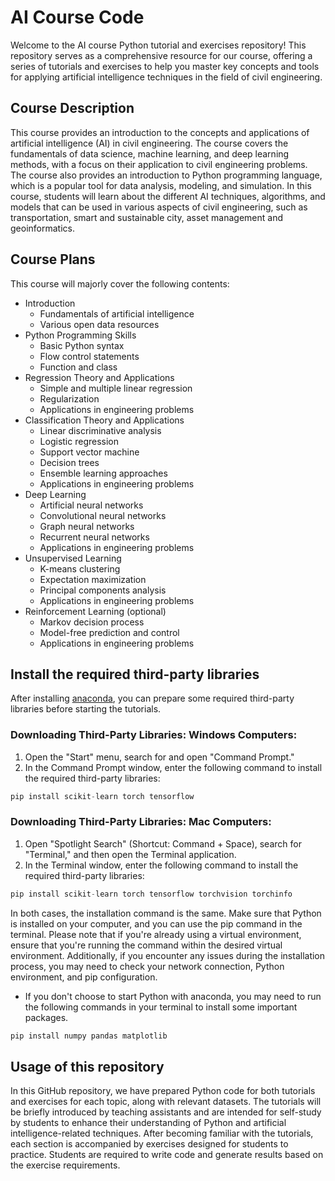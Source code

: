 # AI Course Code

Welcome to the AI course Python tutorial and exercises repository! This repository serves as a comprehensive resource for our course, offering a series of tutorials and exercises to help you master key concepts and tools for applying artificial intelligence techniques in the field of civil engineering. 

## Course Description

This course provides an introduction to the concepts and applications of artificial intelligence (AI) in civil engineering. The course covers the fundamentals of data science, machine learning, and deep learning methods, with a focus on their application to civil engineering problems. The course also provides an introduction to Python programming language, which is a popular tool for data analysis, modeling, and simulation. In
this course, students will learn about the different AI techniques, algorithms, and models that can be used in various aspects of civil engineering, such as transportation, smart and sustainable city, asset management and geoinformatics.

## Course Plans

This course will majorly cover the following contents:

- Introduction
  * Fundamentals of artificial intelligence
  * Various open data resources
- Python Programming Skills
  * Basic Python syntax
  * Flow control statements
  * Function and class
- Regression Theory and Applications
  * Simple and multiple linear regression
  * Regularization
  * Applications in engineering problems
- Classification Theory and Applications
  * Linear discriminative analysis
  * Logistic regression
  * Support vector machine
  * Decision trees
  * Ensemble learning approaches
  * Applications in engineering problems
- Deep Learning
  * Artificial neural networks
  * Convolutional neural networks
  * Graph neural networks
  * Recurrent neural networks
  * Applications in engineering problems
- Unsupervised Learning
  * K-means clustering
  * Expectation maximization
  * Principal components analysis
  * Applications in engineering problems
- Reinforcement Learning (optional)
  * Markov decision process
  * Model-free prediction and control
  * Applications in engineering problems   

## Install the required third-party libraries

After installing [anaconda](https://www.anaconda.com/), you can prepare some required third-party libraries before starting the tutorials.

### Downloading Third-Party Libraries: Windows Computers:

1. Open the "Start" menu, search for and open "Command Prompt."
2. In the Command Prompt window, enter the following command to install the required third-party libraries:

```python
pip install scikit-learn torch tensorflow
```

### Downloading Third-Party Libraries: Mac Computers:

1. Open "Spotlight Search" (Shortcut: Command + Space), search for "Terminal," and then open the Terminal application.
2. In the Terminal window, enter the following command to install the required third-party libraries:

```python
pip install scikit-learn torch tensorflow torchvision torchinfo
```

In both cases, the installation command is the same. Make sure that Python is installed on your computer, and you can use the pip command in the terminal. Please note that if you're already using a virtual environment, ensure that you're running the command within the desired virtual environment. Additionally, if you encounter any issues during the installation process, you may need to check your network connection, Python environment, and pip configuration.

- If you don't choose to start Python with anaconda, you may need to run the following commands in your terminal to install some important packages.

```python
pip install numpy pandas matplotlib
```

## Usage of this repository

In this GitHub repository, we have prepared Python code for both tutorials and exercises for each topic, along with relevant datasets. The tutorials will be briefly introduced by teaching assistants and are intended for self-study by students to enhance their understanding of Python and artificial intelligence-related techniques. After becoming familiar with the tutorials, each section is accompanied by exercises designed for students to practice. Students are required to write code and generate results based on the exercise requirements.
